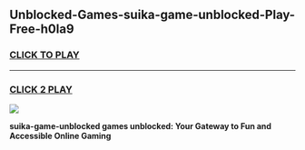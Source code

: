 
## Unblocked-Games-suika-game-unblocked-Play-Free-h0la9
<h3>
<a href="https://premium76.site?title=suika-game-unblocked&ref=21A">CLICK TO PLAY</a></h3>
<hr>

<h3>
<a href="https://premium76.site?title=suika-game-unblocked&ref=21A">CLICK 2 PLAY</a>
  
</h3>

<a href="https://premium76.site?title=suika-game-unblocked&ref=21A"><img src="https://clearcache.store/games.png"></a>


**suika-game-unblocked games unblocked: Your Gateway to Fun and Accessible Online Gaming**
